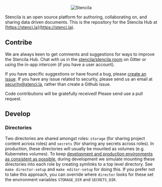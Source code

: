 <div align="center">
	<img src="http://stenci.la/img/logo-name.png" alt="Stencila" style="max-width:250px">
</div>

Stencila is an open source platform for authoring, collaborating on, and sharing data driven documents. This is the repository for the Stencila Hub at [https://stenci.la](https://stenci.la).

## Contribe

We are always keen to get comments and suggestions for ways to improve the Stencila Hub. Chat with us in the [stencila/stencila room](https://gitter.im/stencila/stencila) on Gitter or using the in-app intercom (if you have a user account). 

If you have specific suggestions or have found a bug, please [create an issue](https://github.com/stencila/hub/issues/new). If you have any issue related to security, please send us an email at security@stenci.la, rather than create a Github issue.

Code contributions will be gratefully received! Please send use a pull request.

## Develop


### Directories

Two directories are shared amongst roles: `storage` (for sharing project content across roles) and `secrets` (for sharing any secrets across roles). In production, these directories will usually be mounted as volumes (e.g. Kubernetes volumes). To keep [development and production environments as consistent as possible](https://12factor.net/dev-prod-parity), during development we simulate mounting these directories into each role by creating symlinks to a top level directory. See `make director-setup` and `make editor-setup` for doing this. If you prefer not to take this approach, you can override where `director` looks for these set the environment variables `STORAGE_DIR` and `SECRETS_DIR`.

